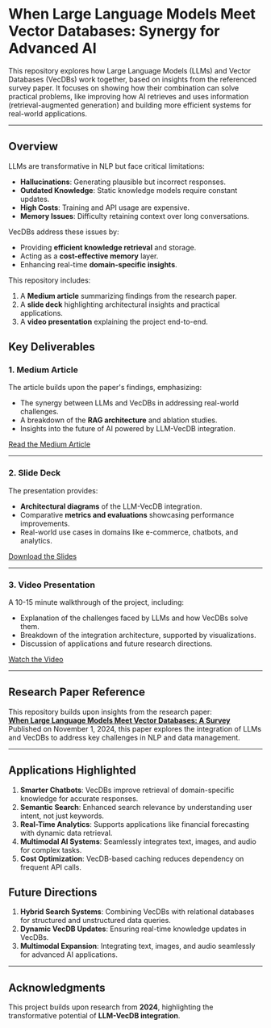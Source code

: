 
# **When Large Language Models Meet Vector Databases: Synergy for Advanced AI**

This repository explores how Large Language Models (LLMs) and Vector Databases (VecDBs) work together, based on insights from the referenced survey paper. It focuses on showing how their combination can solve practical problems, like improving how AI retrieves and uses information (retrieval-augmented generation) and building more efficient systems for real-world applications.

---

## **Overview**

LLMs are transformative in NLP but face critical limitations:
- **Hallucinations**: Generating plausible but incorrect responses.
- **Outdated Knowledge**: Static knowledge models require constant updates.
- **High Costs**: Training and API usage are expensive.
- **Memory Issues**: Difficulty retaining context over long conversations.

VecDBs address these issues by:
- Providing **efficient knowledge retrieval** and storage.
- Acting as a **cost-effective memory** layer.
- Enhancing real-time **domain-specific insights**.

This repository includes:
1. A **Medium article** summarizing findings from the research paper.
2. A **slide deck** highlighting architectural insights and practical applications.
3. A **video presentation** explaining the project end-to-end.



## **Key Deliverables**

### **1. Medium Article**
The article builds upon the paper's findings, emphasizing:
- The synergy between LLMs and VecDBs in addressing real-world challenges.
- A breakdown of the **RAG architecture** and ablation studies.
- Insights into the future of AI powered by LLM-VecDB integration.

[Read the Medium Article](#)

---

### **2. Slide Deck**
The presentation provides:
- **Architectural diagrams** of the LLM-VecDB integration.
- Comparative **metrics and evaluations** showcasing performance improvements.
- Real-world use cases in domains like e-commerce, chatbots, and analytics.

[Download the Slides](./Slides.pptx)

---

### **3. Video Presentation**
A 10-15 minute walkthrough of the project, including:
- Explanation of the challenges faced by LLMs and how VecDBs solve them.
- Breakdown of the integration architecture, supported by visualizations.
- Discussion of applications and future research directions.

[Watch the Video](./Video_Presentation.mp4)

---

## **Research Paper Reference**
This repository builds upon insights from the research paper:  
**[When Large Language Models Meet Vector Databases: A Survey](https://arxiv.org/abs/2402.01763v3)**  
Published on November 1, 2024, this paper explores the integration of LLMs and VecDBs to address key challenges in NLP and data management.

---

## **Applications Highlighted**

1. **Smarter Chatbots**: VecDBs improve retrieval of domain-specific knowledge for accurate responses.
2. **Semantic Search**: Enhanced search relevance by understanding user intent, not just keywords.
3. **Real-Time Analytics**: Supports applications like financial forecasting with dynamic data retrieval.
4. **Multimodal AI Systems**: Seamlessly integrates text, images, and audio for complex tasks.
5. **Cost Optimization**: VecDB-based caching reduces dependency on frequent API calls.



## **Future Directions**

1. **Hybrid Search Systems**: Combining VecDBs with relational databases for structured and unstructured data queries.
2. **Dynamic VecDB Updates**: Ensuring real-time knowledge updates in VecDBs.
3. **Multimodal Expansion**: Integrating text, images, and audio seamlessly for advanced AI applications.

---

## **Acknowledgments**

This project builds upon research from **2024**, highlighting the transformative potential of **LLM-VecDB integration**. 



